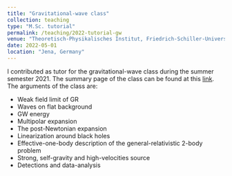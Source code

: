 ```yaml
---
title: "Gravitational-wave class"
collection: teaching
type: "M.Sc. tutorial"
permalink: /teaching/2022-tutorial-gw
venue: "Theoretisch-Physikalisches Institut, Friedrich-Schiller-Universität Jena"
date: 2022-05-01
location: "Jena, Germany"
---
```


I contributed as tutor for the gravitational-wave class during the summer semester 2021. 
The summary page of the class can be found at this [link](http://sbernuzzi.gitpages.tpi.uni-jena.de/gw/index_SS2021.html). The arguments of the class are:
* Weak field limit of GR
* Waves on flat background
* GW energy
* Multipolar expansion
* The post-Newtonian expansion
* Linearization around black holes
* Effective-one-body description of the general-relativistic 2-body problem
* Strong, self-gravity and high-velocities source
* Detections and data-analysis
